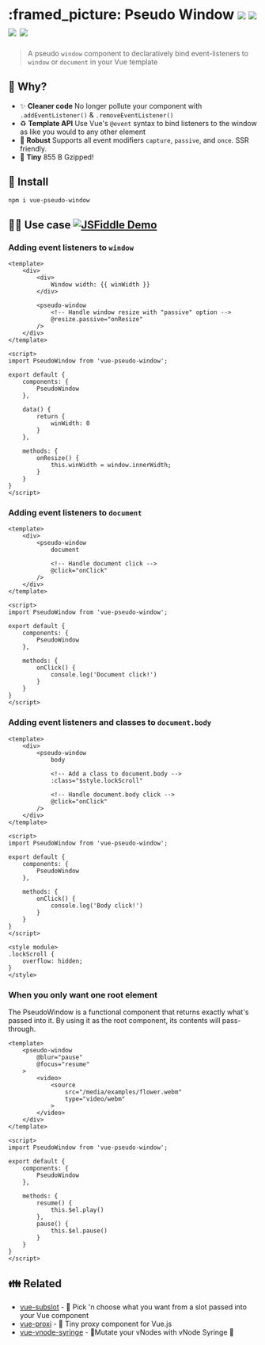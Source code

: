 <h1>
	:framed_picture: Pseudo Window
	<a href="https://npm.im/vue-pseudo-window"><img src="https://badgen.net/npm/v/vue-pseudo-window"></a>
	<a href="https://npm.im/vue-pseudo-window"><img src="https://badgen.net/npm/dm/vue-pseudo-window"></a>
	<a href="https://packagephobia.now.sh/result?p=vue-pseudo-window"><img src="https://packagephobia.now.sh/badge?p=vue-pseudo-window"></a>
	<a href="https://bundlephobia.com/result?p=vue-pseudo-window"><img src="https://badgen.net/bundlephobia/minzip/vue-pseudo-window"></a>
</h1>

> A pseudo `window` component to declaratively bind event-listeners to `window` or `document` in your Vue template

## :raising_hand: Why?
- :sparkles: **Cleaner code** No longer pollute your component with `.addEventListener()` & `.removeEventListener()`
- :recycle: **Template API** Use Vue's `@event` syntax to bind listeners to the window as like you would to any other element
- :muscle: **Robust** Supports all event modifiers `capture`, `passive`, and `once`. SSR friendly.
- :hatched_chick: **Tiny** 855 B Gzipped!

## :rocket: Install
```sh
npm i vue-pseudo-window
```

## :man_teacher: Use case [![JSFiddle Demo](https://flat.badgen.net/badge/JSFiddle/Open%20Demo/blue)](https://jsfiddle.net/hirokiosame/p5Lz419s/)

### Adding event listeners to `window`
```vue
<template>
	<div>
		<div>
			Window width: {{ winWidth }}
		</div>

		<pseudo-window
			<!-- Handle window resize with "passive" option -->
			@resize.passive="onResize"
		/>
	</div>
</template>

<script>
import PseudoWindow from 'vue-pseudo-window';

export default {
	components: {
		PseudoWindow
	},
	
	data() {
		return {
			winWidth: 0
		}
	},

	methods: {
		onResize() {
			this.winWidth = window.innerWidth;
		}
	}
}
</script>
```

### Adding event listeners to `document`
```vue
<template>
	<div>
		<pseudo-window
			document
			
			<!-- Handle document click -->
			@click="onClick"
		/>
	</div>
</template>

<script>
import PseudoWindow from 'vue-pseudo-window';

export default {
	components: {
		PseudoWindow
	},

	methods: {
		onClick() {
			console.log('Document click!')
		}
	}
}
</script>
```

### Adding event listeners and classes to `document.body`
```vue
<template>
	<div>
		<pseudo-window
			body

			<!-- Add a class to document.body -->
			:class="$style.lockScroll"

			<!-- Handle document.body click -->
			@click="onClick"
		/>
	</div>
</template>

<script>
import PseudoWindow from 'vue-pseudo-window';

export default {
	components: {
		PseudoWindow
	},

	methods: {
		onClick() {
			console.log('Body click!')
		}
	}
}
</script>

<style module>
.lockScroll {
	overflow: hidden;
}
</style>
```

### When you only want one root element
The PseudoWindow is a functional component that returns exactly what's passed into it. By using it as the root component, its contents will pass-through.
```vue
<template>
	<pseudo-window
		@blur="pause"
		@focus="resume"
	>
		<video>
			<source
				src="/media/examples/flower.webm"
				type="video/webm"
			>
		</video>
	</div>
</template>

<script>
import PseudoWindow from 'vue-pseudo-window';

export default {
	components: {
		PseudoWindow
	},

	methods: {
		resume() {
			this.$el.play()
		},
		pause() {
			this.$el.pause()
		}
	}
}
</script>
```

## :family: Related
- [vue-subslot](https://github.com/privatenumber/vue-subslot) - 💍 Pick 'n choose what you want from a slot passed into your Vue component
- [vue-proxi](https://github.com/privatenumber/vue-proxi) - 💠 Tiny proxy component for Vue.js
- [vue-vnode-syringe](https://github.com/privatenumber/vue-vnode-syringe) - 🧬Mutate your vNodes with vNode Syringe 💉

